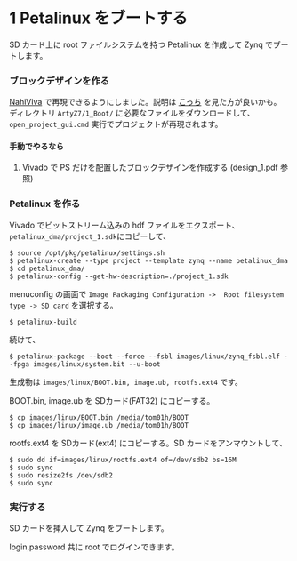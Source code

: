 # 1 Petalinux をブートする

SD カード上に root ファイルシステムを持つ Petalinux を作成して Zynq でブートします。

### ブロックデザインを作る

[NahiViva](https://github.com/tokuden/NahiViva) で再現できるようにしました。説明は [こっち](http://nahitafu.cocolog-nifty.com/nahitafu/2019/05/post-2cfa5c.html) を見た方が良いかも。  
ディレクトリ ```ArtyZ7/1_Boot/``` に必要なファイルをダウンロードして、```open_project_gui.cmd``` 実行でプロジェクトが再現されます。

#### 手動でやるなら

1. Vivado で PS だけを配置したブロックデザインを作成する (design_1.pdf 参照)

### Petalinux を作る

Vivado でビットストリーム込みの hdf ファイルをエクスポート、```petalinux_dma/project_1.sdk```にコピーして、

```
$ source /opt/pkg/petalinux/settings.sh
$ petalinux-create --type project --template zynq --name petalinux_dma
$ cd petalinux_dma/
$ petalinux-config --get-hw-description=./project_1.sdk
```

menuconfig の画面で ```Image Packaging Configuration ->  Root filesystem type -> SD card``` を選択する。

```
$ petalinux-build
```

続けて、

```
$ petalinux-package --boot --force --fsbl images/linux/zynq_fsbl.elf --fpga images/linux/system.bit --u-boot
```

生成物は ```images/linux/BOOT.bin, image.ub, rootfs.ext4``` です。

BOOT.bin,  image.ub を SDカード(FAT32) にコピーする。

```
$ cp images/linux/BOOT.bin /media/tom01h/BOOT
$ cp images/linux/image.ub /media/tom01h/BOOT
```

rootfs.ext4 を SDカード(ext4) にコピーする。SD カードをアンマウントして、

```
$ sudo dd if=images/linux/rootfs.ext4 of=/dev/sdb2 bs=16M
$ sudo sync
$ sudo resize2fs /dev/sdb2
$ sudo sync
```

### 実行する

SD カードを挿入して Zynq をブートします。

login,password 共に root でログインできます。